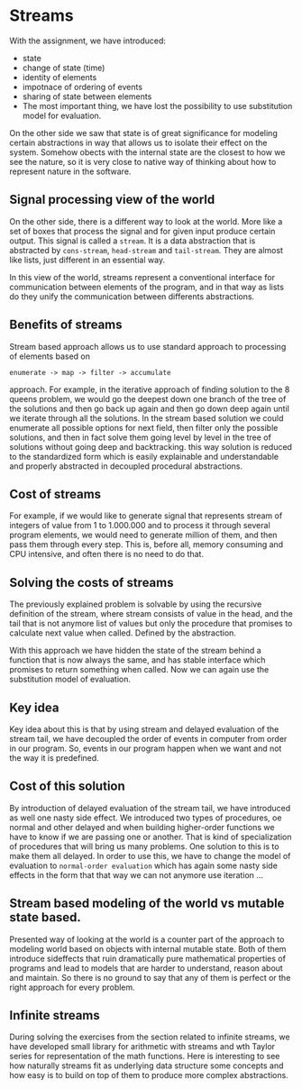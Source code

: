 # Streams

With the assignment, we have introduced:
* state
* change of state (time)
* identity of elements
* impotnace of ordering of events
* sharing of state between elements
* The most important thing, we have lost the possibility to use
  substitution model for evaluation.

On the other side we saw that state is of great significance for
modeling certain abstractions in way that allows us to isolate their
effect on the system. Somehow obects with the internal state are the
closest to how we see the nature, so it is very close to native way of
thinking about how to represent nature in the software.

## Signal processing view of the world

On the other side, there is a different way to look at the world. More
like a set of boxes that process the signal and for given input
produce certain output. This signal is called a `stream`. It is a data
abstraction that is abstracted by `cons-stream`, `head-stream` and `tail-stream`.
They are almost like lists, just different in an essential way.

In this view of the world, streams represent a conventional interface
for communication between elements of the program, and in that way as
lists do they unify the communication between differents abstractions.

## Benefits of streams

Stream based approach allows us to use standard approach to processing
of elements based on

    enumerate -> map -> filter -> accumulate

approach. For example, in the iterative approach of finding solution to
the 8 queens problem, we would go the deepest down one branch of the
tree of the solutions and then go back up again and then go down deep
again until we iterate through all the solutions. In the stream based
solution we could enumerate all possible options for next field, then
filter only the possible solutions, and then in fact solve them going
level by level in the tree of solutions without going deep and
backtracking. this way solution is reduced to the standardized form
which is easily explainable and understandable and properly abstracted
in decoupled procedural abstractions.

## Cost of streams

For example, if we would like to generate signal that represents stream
of integers of value from 1 to 1.000.000 and to process it through
several program elements, we would need to generate million of them, and
then pass them through every step. This is, before all, memory consuming
and CPU intensive, and often there is no need to do that.

## Solving the costs of streams

The previously explained problem is solvable by using the recursive
definition of the stream, where stream consists of value in the head,
and the tail that is not anymore list of values but only the procedure
that promises to calculate next value when called. Defined by the
abstraction.

With this approach we have hidden the state of the stream behind a
function that is now always the same, and has stable interface which
promises to return something when called. Now we can again use the
substitution model of evaluation.

## Key idea

Key idea about this is that by using stream and delayed evaluation of
the stream tail, we have decoupled the order of events in computer from
order in our program. So, events in our program happen when we want and
not the way it is predefined.

## Cost of this solution

By introduction of delayed evaluation of the stream tail, we have
introduced as well one nasty side effect. We introduced two types of
procedures, oe normal and other delayed and when building higher-order
functions we have to know if we are passing one or another. That is kind
of specialization of procedures that will bring us many problems.
One solution to this is to make them all delayed. In order to use this,
we have to change the model of evaluation to `normal-order evaluation`
which has again some nasty side effects in the form that that way we can
not anymore use iteration ...


## Stream based modeling of the world vs mutable state based.

Presented way of looking at the world is a counter part of the approach
to modeling world based on objects with internal mutable state. Both of
them introduce sideffects that ruin dramatically pure mathematical
properties of programs and lead to models that are harder to understand,
reason about and maintain. So there is no ground to say that any of them
is perfect or the right approach for every problem.

## Infinite streams

During solving the exercises from the section related to infinite
streams, we have developed small library for arithmetic with streams and
wth Taylor series for representation of the math functions. Here is
interesting to see how naturally streams fit as underlying data
structure some concepts and how easy is to build on top of them to
produce more complex abstractions.
